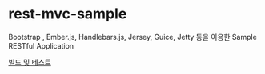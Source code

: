 rest-mvc-sample
===============

Bootstrap , Ember.js, Handlebars.js, Jersey, Guice, Jetty 등을 이용한 Sample RESTful Application

[빌드 및 테스트](https://github.com/whlee21/rest-mvc-sample/wiki/%EB%B9%8C%EB%93%9C-%EB%B0%8F-%ED%85%8C%EC%8A%A4%ED%8A%B8)
